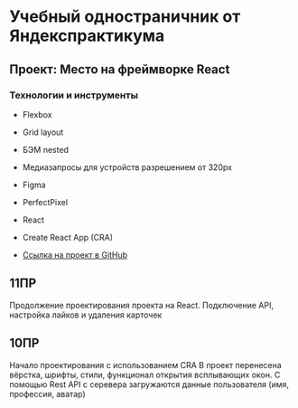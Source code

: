 # Учебный одностраничник от Яндекспрактикума

## Проект: Место на фреймворке React

### Технологии и инструменты

- Flexbox
- Grid layout
- БЭМ nested
- Медиазапросы для устройств разрешением от 320px
- Figma
- PerfectPixel
- React
- Create React App (CRA)

- [Ссылка на проект в GitHub](https://wycktor.github.io/mesto-react/)

## 11ПР

Продолжение проектирования проекта на React.
Подключение API, настройка лайков и удаления карточек

## 10ПР

Начало проектирования с использованием CRA
В проект перенесена вёрстка, шрифты, стили, функционал открытия всплывающих окон.
С помощью Rest API с серевера загружаются данные пользователя (имя, профессия, аватар)
